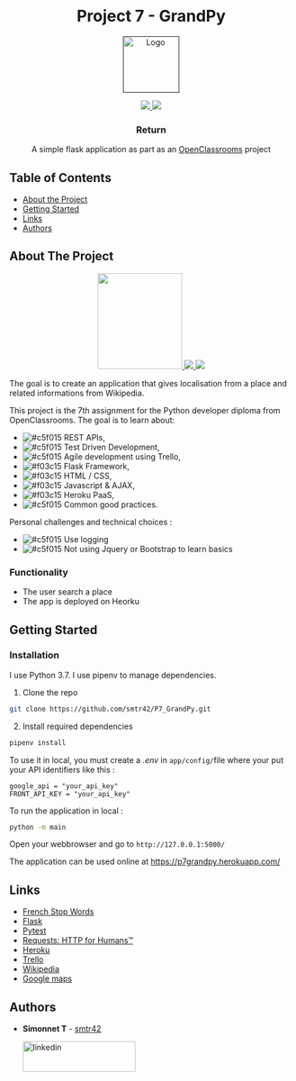 <h1 align="center">
  <br>

  <br>
  Project 7 - GrandPy
  <br>
</h1>
<p align="center">
  <a href="">
    <img src="https://upload.wikimedia.org/wikipedia/fr/0/0d/Logo_OpenClassrooms.png" alt="Logo" width="100" height="100">
  </a>
</p>

<p align="center">
  <a href="">
    <img src="https://img.shields.io/badge/Python-3.7-green.svg">
  </a>
  <a href="https://www.linkedin.com/in/teiva-s/">
    <img src="https://img.shields.io/badge/linkedin-Simonnet-blue.svg">
  </a>
</p>
  <h3 align="center">Return</h3>

 <p align="center">
    A simple flask application as part as an <a href="https://openclassrooms.com/en" target="_blank">OpenClassrooms</a> project
    <br />
  </p>

<!-- TABLE OF CONTENTS -->
## Table of Contents

* [About the Project](#about-the-project)
* [Getting Started](#getting-started)
* [Links](#links)
* [Authors](#authors)

<!-- ABOUT THE PROJECT -->
## About The Project

<p align="center">
  <a href="https://fr.openfoodfacts.org/">
    <img src="https://upload.wikimedia.org/wikipedia/commons/thumb/d/d1/Wikipedia-logo-v2-fr.svg/langfr-225px-Wikipedia-logo-v2-fr.svg.png" width="150" height="170">
  </a>
  <a href="https://fr.openfoodfacts.org/">
    <img src="https://upload.wikimedia.org/wikipedia/commons/thumb/b/bd/Google_Maps_Logo_2020.svg/langfr-150px-Google_Maps_Logo_2020.svg.png" >
  </a>
  <a href="https://fr.openfoodfacts.org/">
    <img src="https://upload.wikimedia.org/wikipedia/commons/thumb/3/3c/Flask_logo.svg/langfr-330px-Flask_logo.svg.png">
  </a>
</p>

The goal is to create an application that gives localisation from a place and related informations from Wikipedia.

This project is the 7th assignment for the Python developer diploma from OpenClassrooms.
The goal is to learn about:
* ![#c5f015](https://bit.ly/2wgCZTL) REST APIs,
* ![#c5f015](https://bit.ly/2wgCZTL) Test Driven Development,
* ![#c5f015](https://bit.ly/2wgCZTL) Agile development using Trello,
* ![#f03c15](https://bit.ly/2wgCZTL) Flask Framework,
* ![#f03c15](https://bit.ly/2wgCZTL) HTML / CSS,
* ![#f03c15](https://bit.ly/2wgCZTL) Javascript & AJAX,
* ![#f03c15](https://bit.ly/2wgCZTL) Heroku PaaS,
* ![#c5f015](https://bit.ly/2wgCZTL) Common good practices.

Personal challenges and technical choices :
* ![#c5f015](https://bit.ly/2wgCZTL) Use logging
* ![#c5f015](https://bit.ly/2wgCZTL) Not using Jquery or Bootstrap to learn basics


### Functionality

* The user search a place
* The app is deployed on Heorku

<!-- GETTING STARTED -->
## Getting Started

### Installation
I use Python 3.7.
I use pipenv to manage dependencies.

1. Clone the repo
```sh
git clone https://github.com/smtr42/P7_GrandPy.git
```
2. Install required dependencies
```sh
pipenv install
```
To use it in local, you must create a *.env* in `app/config/`file where your put your API identifiers like this :
```.env
google_api = "your_api_key"
FRONT_API_KEY = "your_api_key"
```
To run the application in local :
```sh
python -m main
```
Open your webbrowser and go to `http://127.0.0.1:5000/`

The application can be used online at https://p7grandpy.herokuapp.com/

## Links
* [French Stop Words](https://github.com/6/stopwords-json/blob/master/dist/fr.json)
* [Flask](https://github.com/pallets/flask)
* [Pytest](https://github.com/pytest-dev/pytest)
* [Requests: HTTP for Humans™](https://requests-fr.readthedocs.io/en/latest/)
* [Heroku](https://www.heroku.com/)
* [Trello](https://trello.com/)
* [Wikipedia](https://en.wikipedia.org/)
* [Google maps](https://www.google.fr/maps)


## Authors

* **Simonnet T** - [smtr42](https://github.com/smtr42)
   
  <a href="https://www.linkedin.com/in/teiva-s/">
   <img src="https://content.linkedin.com/content/dam/me/business/en-us/amp/brand-site/v2/bg/LI-Logo.svg.original.svg" alt="linkedin" width="200" height="54">
 </a>
<br>